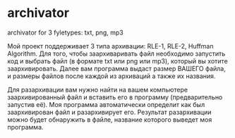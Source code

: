 # archivator
archivator for 3 fyletypes: txt, png, mp3


Мой проект поддерживает 3 типа архивации: RLE-1, RLE-2, Huffman Algorithm.
Для того, чтобы заархиваривать файл необходимо запустить код и выбрать файл (в формате txt или png или mp3), который вы хотите заархивировать.
Далее вам программа выдаст размер ВАШЕГО файла, и размеры файлов после каждой из архиваций а также их названия.


Для разархивации вам нужно найти на вашем компьютере заархивированный файл и вставить его в программу (предварительно запустив её).
Моя программа автоматически определит как был заархивирован файл и разархивирует его.
Результат разархивации можно будет обнаружить в файле, название которого выведет моя программа.
